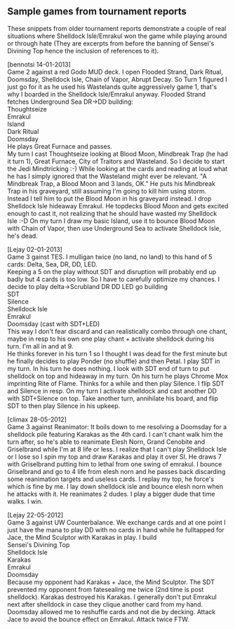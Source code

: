 
## Sample games from tournament reports

These snippets from older tournament reports demonstrate a couple of real
situations where Shelldock Isle/Emrakul won the game while playing around or
through hate (They are excerpts from before the banning of Sensei's Divining Top
hence the inclusion of references to it).

[bennotsi 14-01-2013]  
Game 2 against a red Godo MUD deck. I open Flooded Strand, Dark Ritual,
Doomsday, Shelldock Isle, Chain of Vapor, Abrupt Decay. So Turn 1 figured I just
go for it as he used his Wastelands quite aggressively game 1, that's why I
boarded in the Shelldock Isle/Emrakul anyway. Flooded Strand fetches Underground
Sea DR->DD building:  
Thoughtseize  
Emrakul  
Island  
Dark Ritual  
Doomsday  
He plays Great Furnace and passes.  
My turn I cast Thoughtseize looking at Blood Moon, Mindbreak Trap (he had it
turn 1), Great Furnace, City of Traitors and Wasteland. So I decide to start the
Jedi Mindtricking :-) While looking at the cards and reading at loud what he has
I simply ignored that the Wasteland might ever be relevant. "A Mindbreak Trap, a
Blood Moon and 3 lands, OK." He puts his Mindbreak Trap in his graveyard, still
assuming I'm going to kill him using storm. Instead I tell him to put the Blood
Moon in his graveyard instead. I drop Shelldock Isle hideaway Emrakul. He
topdecks Blood Moon and gets excited enough to cast it, not realizing that he
should have wasted my Shelldock Isle :-D On my turn I draw my basic Island, use
it to bounce Blood Moon with Chain of Vapor, then use Underground Sea to
activate Shelldock Isle, he's dead.

[Lejay 02-01-2013]  
Game 3 gainst TES. I mulligan twice (no land, no land) to this hand of 5 cards:
Delta, Sea, DR, DD, LED.  
Keeping a 5 on the play without SDT and disruption will probably end up badly
but 4 cards is too low. So I have to carefully optimize my chances. I decide to
play delta->Scrubland DR DD LED go building  
SDT  
Silence  
Shelldock Isle  
Emrakul  
Doomsday (cast with SDT+LED)  
This way I don't fear discard and can realistically combo through one chant,
maybe in resp to his own one play chant + activate shelldock during his turn.
I'm all in and at 9.  
He thinks forever in his turn 1 so I thought I was dead for the first minute but
he finally decides to play Ponder (no shuffle) and then Petal. I play SDT in my
turn. In his turn he does nothing. I look with SDT end of turn to put shelldock
on top and hideaway in my turn. On his turn he plays Chrome Mox imprinting Rite
of Flame. Thinks for a while and then play Silence. I flip SDT and Silence in
resp. On my turn I activate shelldock and cast another DD with SDT+Silence on
top. Take another turn, annihilate his board, and flip SDT to then play Silence
in his upkeep.

[climax 28-05-2012]  
Game 3 against Reanimator: It boils down to me resolving a Doomsday for a
shelldock pile featuring Karakas as the 4th card. I can't chant walk him the
turn after, so he's able to reanimate Elesh Norn, Grand Cenobite and Griselbrand
while I'm at 8 life or less. I realize that I can't play Shelldock Isle or I
lose so I spin my top and draw Karakas and play it over SI. He draws 7 with
Griselbrand putting him to lethal from one swing of emrakul. I bounce
Griselbrand and go to 4 life from elesh norn and he passes back discarding some
reanimation targets and useless cards. I replay my top, he force's which is fine
by me. I lay down shelldock isle and bounce elesh norn when he attacks with it.
He reanimates 2 dudes. I play a bigger dude that time walks. I win.

[Lejay 22-05-2012]  
Game 3 against UW Counterbalance. We exchange cards and at one point I just have
the mana to play DD with no cards in hand while he fulltapped for Jace, the Mind
Sculptor with Karakas in play. I build  
Sensei's Divining Top  
Shelldock Isle  
Karakas  
Emrakul  
Doomsday  
Because my opponent had Karakas + Jace, the Mind Sculptor. The SDT prevented my
opponent from fatesealing me twice (2nd time is post shelldock). Karakas
destroyed his Karakas. I generally don't put Emrakul next after shelldock in
case they clique another card from my hand. Doomsday allowed me to reshuffle
cards and not die by decking. Attack Jace to avoid the bounce effect on Emrakul.
Attack twice FTW.
